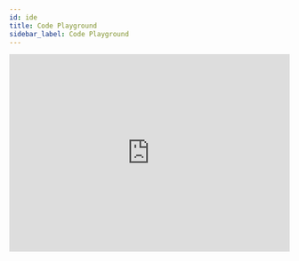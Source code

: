 ```yaml
---
id: ide
title: Code Playground
sidebar_label: Code Playground
---
```


<iframe src="https://trinket.io/embed/python3/8cbde20f2e" width="100%" height="356" frameborder="0" marginwidth="0" marginheight="0" allowfullscreen></iframe>
